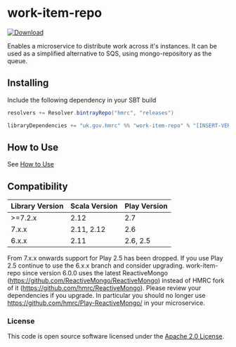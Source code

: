 
# work-item-repo

[ ![Download](https://api.bintray.com/packages/hmrc/releases/work-item-repo/images/download.svg) ](https://bintray.com/hmrc/releases/work-item-repo/_latestVersion)

Enables a microservice to distribute work across it's instances.
It can be used as a simplified alternative to SQS, using mongo-repository as the queue.

## Installing

Include the following dependency in your SBT build

``` scala
resolvers += Resolver.bintrayRepo("hmrc", "releases")

libraryDependencies += "uk.gov.hmrc" %% "work-item-repo" % "[INSERT-VERSION]"
```

## How to Use

See [How to Use](../master/HOW_TO_USE.md)

## Compatibility

|Library Version|Scala Version|Play Version|
|--------|-------------|---------------|
|>=7.2.x | 2.12        | 2.7           |
|7.x.x   | 2.11, 2.12  | 2.6           |
|6.x.x   | 2.11        | 2.6, 2.5      |

From 7.x.x onwards support for Play 2.5 has been dropped. If you use Play 2.5 continue to use the 6.x.x branch and consider upgrading.
work-item-repo since version 6.0.0 uses the latest ReactiveMongo (https://github.com/ReactiveMongo/ReactiveMongo) instead of HMRC fork of it (https://github.com/hmrc/ReactiveMongo). Please review your dependencies if you upgrade. In particular you should no longer use https://github.com/hmrc/Play-ReactiveMongo/ in your microservice.

### License

This code is open source software licensed under the [Apache 2.0 License]("http://www.apache.org/licenses/LICENSE-2.0.html").

